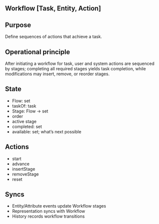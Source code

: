 ## Workflow [Task, Entity, Action]

## Purpose

Define sequences of actions that achieve a task.

## Operational principle
<!-- If the system understands user needs and system capabilities, then a workflow emerges that connects them. -->
After initiating a workflow for task, user and system actions are sequenced by stages;
completing all required stages yields task completion, while modifications may insert, remove, or reorder stages.

## State

- Flow: set
- taskOf: task
- Stage: Flow → set
- order
- active stage
- completed: set
- available: set; what’s next possible

## Actions

- start
- advance
- insertStage
- removeStage
- reset

## Syncs

- Entity/Attribute events update Workflow stages
- Representation syncs with Workflow
- History records workflow transitions

